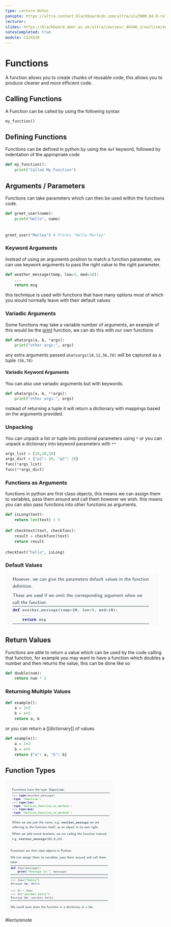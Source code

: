 ```yaml
---
type: Lecture Notes
panopto: https://ultra.content.blackboardcdn.com/ultra/uiv3900.84.0-rel.32_5b918c5#
lecturer: 
slides: https://blackboard.aber.ac.uk/ultra/courses/_46446_1/outline/edit/document/_2732664_1?courseId=_46446_1&view=content
notesCompleted: true
module: CS24520
---
```

# Functions
A function allows you to create chunks of reusable code, this allows you to produce cleaner and more efficient code.

## Calling Functions
A Function can be called by using the following syntax

```python
my_function()
```

## Defining Functions
Functions can be defined in python by using the `def` keyword, followed by indentation of the appropriate code

```python
def my_function():
	print("Called My Function")

```

## Arguments / Parameters
Functions can take parameters which can then be used within the functions code.

```python
def greet_user(name):
	print("Hello", name)


greet_user("Marley") # Prints "Hello Marley"
```


### Keyword Arguments
Instead of using an arguments position to match a function parameter, we can use keywork arguments to pass the right value to the right parameter.
```python
def weather_message(temp, low=3, med=10):
	...
	return msg
```
this technique is used with functions that have many options most of which you would normally leave with their default values

### Variadic Arguments
Some functions may take a variable number of arguments, an example of this would be the [print]() function, we can do this with our own functions
```python
def whatargs(a, b, *args):
	print("other args:", args)
```

any extra arguments passed `whatsargs(10,12,56,78)` will be captured as a tuple `(56,78)`

#### Variadic Keyword Arguments
You can also use variadic arguments but with keywords.
```python
def whatargs(a, b, **args):
	print("other args:", args)
```
instead of returning a tuple it will return a dictionary with mappings based on the arguments provided.

### Unpacking
You can unpack a list or tuple into postional parameters using `*` or you can unpack a dictionary into keyword parameters with `**`
```python
args_list = [10,20,30]
args_dict = {"p1": 10, "p2": 20}
func(*args_list)
func(**args_dict)
```

### Functions as Arguments
functions in python are first class objects, this means we can assign them to variables, pass them around and call them however we wish. this means you can also pass functions into other functions as arguments.

```python
def isLong(text):
	return len(text) > 5

def checktext(text, checkfunc):
	result = checkfunc(text)
	return result

checktext("hello", isLong)
```

### Default Values
![Model](https://github.com/suicidaltissue/suicidaltissue.github.io/blob/main/images/Pasted%20image%2020240306093832.png)

## Return Values
Functions are able to return a value which can be used by the code calling that function, for example you may want to have a function which doubles a number and then returns the value, this can be done like so

```python
def double(num):
	return num * 2
```

### Returning Multiple Values

```python
def example():
	a = 1+2
	b = 4+5
	return a, b
```

or you can return a [[dictionary]] of values
```python
def example():
	a = 1+2
	b = 4+5
	return {"a": a, "b": b}
```

## Function Types

![Model](https://github.com/suicidaltissue/suicidaltissue.github.io/blob/main/images/Pasted%20image%2020240301112118.png)
![Model](https://github.com/suicidaltissue/suicidaltissue.github.io/blob/main/images/Pasted%20image%2020240301112131.png)


#lecturenote
